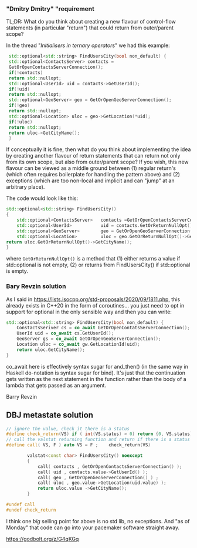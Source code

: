 
### "Dmitry Dmitry"  "requirement

TL;DR: What do you think about creating a new flavour of control-flow
statements (in particular "return") that could return from outer/parent
scope?

In the thread "*Initialisers in ternary operators*" we had this example:
```cpp
 std::optional<std::string> FindUsersCity(bool non_default) {
 std::optional<ContactsServer> contacts =
 GetOrOpenContactsServerConnection();
 if(!contacts)
 return std::nullopt;
 std::optional<UserId> uid = contacts->GetUserId();
 if(!uid)
 return std::nullopt;
 std::optional<GeoServer> geo = GetOrOpenGeoServerConnection();
 if(!geo)
 return std::nullopt;
 std::optional<Location> uloc = geo->GetLocation(*uid);
 if(!uloc)
 return std::nullopt;
 return uloc->GetCityName();
 }
```

If conceptually it is fine, then what do you think about implementing the
idea by creating another flavour of return statements that can return not
only from its own scope, but also from outer/parent scope?
If you wish, this new flavour can be viewed as a middle ground between (1)
regular return's (which often requires boilerplate for handling the pattern
above) and (2) exceptions (which are too non-local and implicit and can
"jump" at an arbitrary place).

The code would look like this:

```cpp
std::optional<std::string> FindUsersCity() 
{
    std::optional<ContactsServer>   contacts =GetOrOpenContactsServerConnection();
    std::optional<UserId>           uid = contacts.GetOrReturnNullOpt()->GetUserId();
    std::optional<GeoServer>        geo = GetOrOpenGeoServerConnection();
    std::optional<Location>         uloc = geo.GetOrReturnNullOpt()->GetLocation(*uid);
return uloc.GetOrReturnNullOpt()->GetCityName();
}
```
where `GetOrReturnNullOpt()` is a method that (1) either returns a value
if std::optional is not empty, (2) or returns from FindUsersCity() if
std::optional is empty.

### Bary Revzin solution

As I said in https://lists.isocpp.org/std-proposals/2020/09/1811.php, this
already exists in C++20 in the form of coroutines... you just need to opt
in support for optional<T> in the only sensible way and then you can write:
```cpp
std::optional<std::string> FindUsersCity(bool non_default) {
    ConstactsSeriver cs = co_await GetOrOpenContatsServerConnection();
    UserId uid = co_await cs.GetUserId();
    GeoServer gs = co_await GetOrOpenGeoServerConnection();
    Location uloc = co_await gw.GetLocationId(uid);
    return uloc.GetCityName();
}
```
co_await here is effectively syntax sugar for and_then() (in the same way
in Haskell do-notation is syntax sugar for bind). It's just that the
continuation gets written as the next statement in the function rather than
the body of a lambda that gets passed as an argument.

Barry Revzin

## DBJ metastate solution

```cpp
// ignore the value, check it there is a status
#define check_return(VS) if ( int(VS.status) > 0) return {0, VS.status}
// call the valstat returning function and return if there is a status
#define call( VS, F ) auto VS = F ;    check_return(VS)

        valstat<const char> FindUsersCity() noexcept
        {
            call( contacts , GetOrOpenContactsServerConnection() );
            call( uid , contacts.value->GetUserId() );
            call( geo , GetOrOpenGeoServerConnection() ) ;
            call( uloc , geo.value->GetLocation(uid.value) );
            return uloc.value ->GetCityName();
        }

#undef call
#undef check_return
```

I think one *big* selling point for above is no std lib, no exceptions. 
And "as of Monday" that code can go into your pacemaker software straight away.

https://godbolt.org/z/G4qKGq